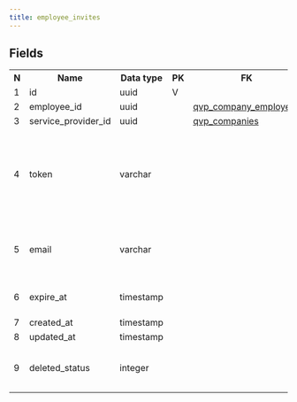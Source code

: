 ```yaml
---
title: employee_invites 
---
```


## Fields

<table style="width: 100%">
    <colgroup>
       <col span="1" style="width: 3%;"/>
       <col span="1" style="width: 12%;"/>
       <col span="1" style="width: 10%;"/>
       <col span="1" style="width: 3%;"/>
       <col span="1" style="width: 12%;"/>
       <col span="1" style="width: 60%;"/>
    </colgroup>
  <tr>
    <th>N</th>
    <th>Name</th>
    <th>Data type</th>
    <th>PK</th>
    <th>FK</th>
    <th>Description</th>
  </tr>
<tr><td>1</td><td>id</td><td>uuid</td><td>V</td><td></td><td></td></tr>
<tr><td>2</td><td>employee_id</td><td>uuid</td><td></td><td><a href="qvp_company_employees-uni.md">qvp_company_employees</a></td><td></td></tr>
<tr><td>3</td><td>service_provider_id</td><td>uuid</td><td></td><td><a href="qvp_companies-uni.md">qvp_companies</a></td><td></td></tr>
<tr><td>4</td><td>token</td><td>varchar</td><td></td><td></td><td>Part of unique URL the employee must visit to activate his user account</td></tr>
<tr><td>5</td><td>email</td><td>varchar</td><td></td><td></td><td>employee email that the invitation is sent to.</td></tr>
<tr><td>6</td><td>expire_at</td><td>timestamp</td><td></td><td></td><td>Expiration date of the invitation.</td></tr>
<tr><td>7</td><td>created_at</td><td>timestamp</td><td></td><td></td><td></td></tr>
<tr><td>8</td><td>updated_at</td><td>timestamp</td><td></td><td></td><td></td></tr>
<tr><td>9</td><td>deleted_status</td><td>integer</td><td></td><td></td><td>0 - active record, 1 - deleted record.</td></tr>

</table>